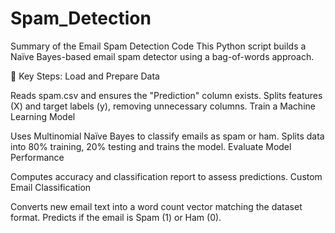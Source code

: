 # Spam_Detection
Summary of the Email Spam Detection Code
This Python script builds a Naïve Bayes-based email spam detector using a bag-of-words approach.

🔹 Key Steps:
Load and Prepare Data

Reads spam.csv and ensures the "Prediction" column exists.
Splits features (X) and target labels (y), removing unnecessary columns.
Train a Machine Learning Model

Uses Multinomial Naïve Bayes to classify emails as spam or ham.
Splits data into 80% training, 20% testing and trains the model.
Evaluate Model Performance

Computes accuracy and classification report to assess predictions.
Custom Email Classification

Converts new email text into a word count vector matching the dataset format.
Predicts if the email is Spam (1) or Ham (0).
